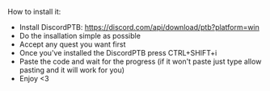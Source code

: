 How to install it:
- Install DiscordPTB: https://discord.com/api/download/ptb?platform=win
- Do the insallation simple as possible
- Accept any quest you want first
- Once you've installed the DiscordPTB press CTRL+SHIFT+i
- Paste the code and wait for the progress (if it won't paste just type allow pasting and it will work for you)
- Enjoy <3

